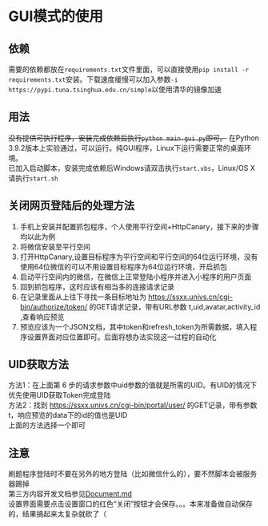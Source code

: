 # GUI模式的使用  

## 依赖  

需要的依赖都放在`requirements.txt`文件里面，可以直接使用`pip install -r requirements.txt`安装。下载速度缓慢可以加入参数`-i https://pypi.tuna.tsinghua.edu.cn/simple`以使用清华的镜像加速  

## 用法

~~没有提供可执行程序，安装完成依赖后执行`python main-gui.py`即可。~~ 在Python 3.9.2版本上实验通过，可以运行。纯GUI程序，Linux下运行需要正常的桌面环境。  
已加入启动脚本，安装完成依赖后Windows请双击执行`start.vbs`，Linux/OS X请执行`start.sh`

## 关闭网页登陆后的处理方法

1. 手机上安装并配置抓包程序，个人使用平行空间+HttpCanary，接下来的步骤均以此为例  
2. 将微信安装至平行空间
3. 打开HttpCanary,设置目标程序为平行空间和平行空间的64位运行环境，没有使用64位微信的可以不用设置目标程序为64位运行环境，开启抓包
4. 启动平行空间内的微信，在微信上正常登陆小程序并进入小程序的用户页面
5. 回到抓包程序，这时应该有相当多的连接请求记录
6. 在记录里面从上往下寻找一条目标地址为 <https://ssxx.univs.cn/cgi-bin/authorize/token/> 的GET请求记录，带有URL参数 t,uid,avatar,activity_id ,查看响应预览
7. 预览应该为一个JSON文档，其中token和refresh_token为所需数据，填入程序设置界面对应位置即可。后面将想办法实现这一过程的自动化

## UID获取方法

方法1：在上面第 6 步的请求参数中uid参数的值就是所需的UID。有UID的情况下优先使用UID获取Token完成登陆  
方法2：找到 <https://ssxx.univs.cn/cgi-bin/portal/user/> 的GET记录，带有参数t，响应预览的data下的id的值也是UID  
上面的方法选择一个即可  

## 注意

刷题程序登陆时不要在另外的地方登陆（比如微信什么的），要不然脚本会被服务器踢掉  
第三方内容开发文档参见[Document.md](./Document.md)  
设置界面需要点击设置窗口的红色“关闭”按钮才会保存。。。本来准备做自动保存的，结果搞起来太复杂就砍了（
